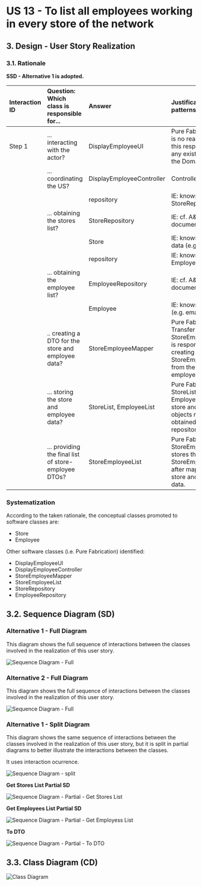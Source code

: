 # US 13 - To list all employees working in every store of the network 

## 3. Design - User Story Realization 

### 3.1. Rationale

**SSD - Alternative 1 is adopted.**

| Interaction ID | Question: Which class is responsible for... | Answer               | Justification (with patterns)                                                                                 |
|:-------------  |:--------------------- |:---------------------|:--------------------------------------------------------------------------------------------------------------|
| Step 1  		 |	... interacting with the actor? | DisplayEmployeeUI          | Pure Fabrication: there is no reason to assign this responsibility to any existing class in the Domain Model. |
| 			  		 |	... coordinating the US? | DisplayEmployeeController | Controller                                                                                                    |
| 			  		 |							 | repository         | IE: knows the StoreRepository                                                                               |
| 			  		 |	... obtaining the stores list?						 | StoreRepository         | IE: cf. A&A component documentation.                                                                             |
| 			  		 |							 | Store         | IE: knows/has its own data (e.g. id)                                                                               |
| 			  		 |							 | repository         | IE: knows the EmployeeRepository                                                                               |
| 			  		 |	... obtaining the employee list?						 | EmployeeRepository         | IE: cf. A&A component documentation.                                                                             |
| 			  		 |							 | Employee             | IE: knows its own data (e.g. email)                                                                           | 
| 			  		 |	.. creating a DTO for the store and employee data?						 | StoreEmployeeMapper             | Pure Fabrication: Data Transfer Object (DTO): StoreEmployeeMapper is responsible for creating the StoreEmployeeDTO from the store and employee objects.                                                                           | 
| 			  		 |	... storing the store and employee data?						 | StoreList, EmployeeList             | Pure Fabrication: Lists: StoreList and EmployeeList store the store and employee objects respectively, obtained from the repositories.                                                                           | 
| 			  		 |	... providing the final list of store-employee DTOs?						 | StoreEmployeeList             | Pure Fabrication: List: StoreEmployeeList stores the final list of StoreEmployeeDTOs after mapping the store and employee data.                                                                         | 

### Systematization ##

According to the taken rationale, the conceptual classes promoted to software classes are: 

 * Store
 * Employee

Other software classes (i.e. Pure Fabrication) identified: 

 * DisplayEmployeeUI  
 * DisplayEmployeeController
 * StoreEmployeeMapper
 * StoreEmployeeList
 * StoreRepository
 * EmployeeRepository


## 3.2. Sequence Diagram (SD)

### Alternative 1 - Full Diagram

This diagram shows the full sequence of interactions between the classes involved in the realization of this user story.

![Sequence Diagram - Full](svg/us13-sequence-diagram-full.svg)

### Alternative 2 - Full Diagram

This diagram shows the full sequence of interactions between the classes involved in the realization of this user story.

![Sequence Diagram - Full](svg/us13-sequence-diagram-full-alternative.svg)

### Alternative 1 - Split Diagram

This diagram shows the same sequence of interactions between the classes involved in the realization of this user story, but it is split in partial diagrams to better illustrate the interactions between the classes.

It uses interaction ocurrence.

![Sequence Diagram - split](svg/us13-sequence-diagram-split.svg)

**Get Stores List Partial SD**

![Sequence Diagram - Partial - Get Stores List](svg/us13-sequence-diagram-partial-getStoresList.svg)

**Get Employees List Partial SD**

![Sequence Diagram - Partial - Get Employess List](svg/us13-sequence-diagram-partial-getEmployeesList.svg)


**To DTO**

![Sequence Diagram - Partial - To DTO](svg/us13-sequence-diagram-partial-toDTO.svg)


## 3.3. Class Diagram (CD)

![Class Diagram](svg/us13-class-diagram.svg)